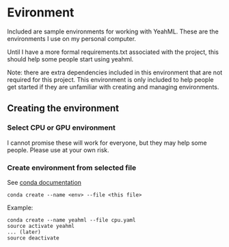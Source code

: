 # Evironment

Included are sample environments for working with YeahML. These are the environments I use on my personal computer.

Until I have a more formal requirements.txt associated with the project, this should help some people start using yeahml.

Note: there are extra dependencies included in this environment that are not required for this project. This environment is only included to help people get started if they are unfamiliar with creating and managing environments.

## Creating the environment

### Select CPU or GPU environment

I cannot promise these will work for everyone, but they may help some people. Please use at your own risk.


### Create environment from selected file

See [conda documentation](https://conda.io/docs/user-guide/tasks/manage-environments.html#managing-environments)
```
conda create --name <env> --file <this file>
```

Example:
```
conda create --name yeahml --file cpu.yaml
source activate yeahml
... (later)
source deactivate
```